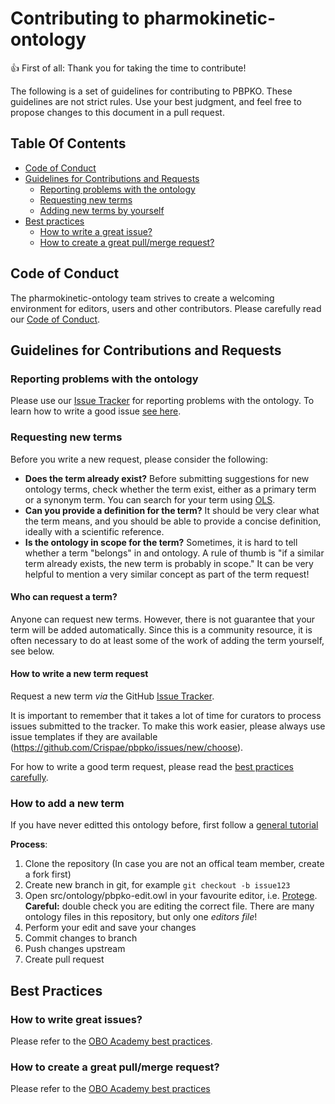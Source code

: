 # Contributing to pharmokinetic-ontology

:+1: First of all: Thank you for taking the time to contribute!

The following is a set of guidelines for contributing to PBPKO. 
These guidelines are not strict rules. Use your best judgment, and feel free to propose 
changes to this document in a pull request.

## Table Of Contents

- [Code of Conduct](#code-of-conduct)
- [Guidelines for Contributions and Requests](#contributions)
    * [Reporting problems with the ontology](#reporting-bugs)
    * [Requesting new terms](#requesting-terms)
    * [Adding new terms by yourself](#adding-terms)
- [Best practices](#best-practices)
    * [How to write a great issue?](#great-issues)
    * [How to create a great pull/merge request?](#great-pulls)

<a id="code-of-conduct"></a>

## Code of Conduct

The pharmokinetic-ontology team strives to create a
welcoming environment for editors, users and other contributors.
Please carefully read our [Code of Conduct](CODE_OF_CONDUCT.md).

<a id="contributions"></a>

## Guidelines for Contributions and Requests

<a id="reporting-bugs"></a>

### Reporting problems with the ontology

Please use our [Issue Tracker](https://github.com/Crispae/pbpko/issues/) for reporting problems with the ontology. 
To learn how to write a good issue [see here](#great-issues).

<a id="requesting-terms"></a>

### Requesting new terms

Before you write a new request, please consider the following: 

- **Does the term already exist?** Before submitting suggestions for new ontology terms, check whether the term exist, 
either as a primary term or a synonym term. You can search for your term using [OLS](http://www.ebi.ac.uk/ols/ontologies/pbpko).
- **Can you provide a definition for the term?** It should be very clear what the term means, and you should be
able to provide a concise definition, ideally with a scientific reference.
- **Is the ontology in scope for the term?** Sometimes, it is hard to tell whether a term "belongs" in
and ontology. A rule of thumb is "if a similar term already exists, the new term is probably in scope."
It can be very helpful to mention a very similar concept as part of the term request!

#### Who can request a term?

Anyone can request new terms. However, there is not guarantee that your term will be added automatically. Since this is a 
community resource, it is often necessary to do at least some of the work of adding the term yourself, see below.

#### How to write a new term request

Request a new term _via_ the GitHub [Issue Tracker](https://github.com/Crispae/pbpko/issues/).

It is important to remember that it takes a lot of time for curators to process issues submitted to the tracker.
To make this work easier, please always use issue templates if they are available (https://github.com/Crispae/pbpko/issues/new/choose).

For how to write a good term request, please read the [best practices carefully](#great-issues).

<a id="adding-terms"></a>

### How to add a new term

If you have never editted this ontology before, first follow a [general tutorial](https://oboacademy.github.io/obook/lesson/contributing-to-obo-ontologies)

**Process**:

1. Clone the repository (In case you are not an offical team member, create a fork first)
1. Create new branch in git, for example `git checkout -b issue123`
1. Open src/ontology/pbpko-edit.owl in your favourite editor, i.e. [Protege](https://protege.stanford.edu/). **Careful:** double check you are editing the correct file. There are many ontology files in this repository, but only one _editors file_!
1. Perform your edit and save your changes
1. Commit changes to branch
1. Push changes upstream
1. Create pull request

## Best Practices

<a id="great-issues"></a>

### How to write great issues?

Please refer to the [OBO Academy best practices](https://oboacademy.github.io/obook/lesson/term-request/).

<a id="great-pulls"></a>

### How to create a great pull/merge request?

Please refer to the [OBO Academy best practices](https://oboacademy.github.io/obook/howto/github-create-pull-request/)